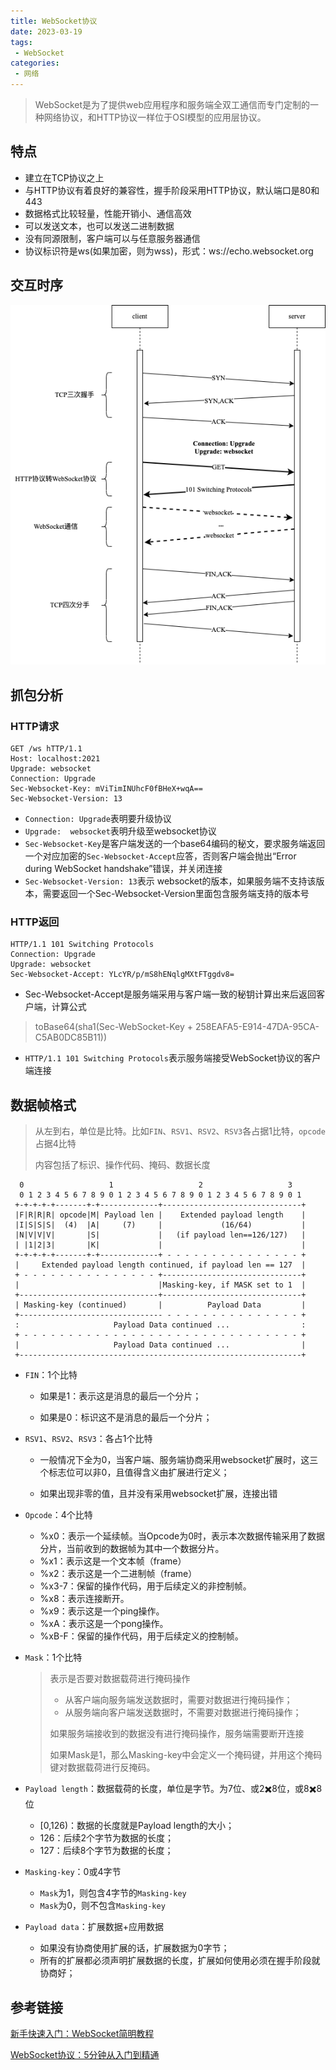 ```yaml
---
title: WebSocket协议
date: 2023-03-19
tags:
 - WebSocket
categories:
 - 网络
---
```


> WebSocket是为了提供web应用程序和服务端全双工通信而专门定制的一种网络协议，和HTTP协议一样位于OSI模型的应用层协议。

## 特点

- 建立在TCP协议之上
- 与HTTP协议有着良好的兼容性，握手阶段采用HTTP协议，默认端口是80和443
- 数据格式比较轻量，性能开销小、通信高效
- 可以发送文本，也可以发送二进制数据
- 没有同源限制，客户端可以与任意服务器通信
- 协议标识符是ws(如果加密，则为wss)，形式：ws://echo.websocket.org

## 交互时序

![websocket](./images/websocket.png)

## 抓包分析

### HTTP请求

```text
GET /ws hTTP/1.1
Host: localhost:2021
Upgrade: websocket
Connection: Upgrade
Sec-Websocket-Key: mViTimINUhcF0fBHeX+wqA==
Sec-Websocket-Version: 13
```

- `Connection: Upgrade`表明要升级协议
- `Upgrade:  websocket`表明升级至websocket协议
- `Sec-Websocket-Key`是客户端发送的一个base64编码的秘文，要求服务端返回一个对应加密的`Sec-Websocket-Accept`应答，否则客户端会抛出“Error during WebSocket handshake”错误，并关闭连接
- `Sec-Websocket-Version: 13`表示 websocket的版本，如果服务端不支持该版本，需要返回一个Sec-Websocket-Version里面包含服务端支持的版本号

### HTTP返回

```text
HTTP/1.1 101 Switching Protocols
Connection: Upgrade
Upgrade: websocket
Sec-Websocket-Accept: YLcYR/p/mS8hENqlgMXtFTggdv8=
```

- Sec-Websocket-Accept是服务端采用与客户端一致的秘钥计算出来后返回客户端，计算公式

> toBase64(sha1(Sec-WebSocket-Key + 258EAFA5-E914-47DA-95CA-C5AB0DC85B11))

- `HTTP/1.1 101 Switching Protocols`表示服务端接受WebSocket协议的客户端连接

## 数据帧格式

> 从左到右，单位是比特。比如`FIN`、`RSV1`、`RSV2`、`RSV3`各占据1比特，`opcode`占据4比特
>
> 内容包括了标识、操作代码、掩码、数据长度

```text
  0                   1                   2                   3
  0 1 2 3 4 5 6 7 8 9 0 1 2 3 4 5 6 7 8 9 0 1 2 3 4 5 6 7 8 9 0 1
 +-+-+-+-+-------+-+-------------+-------------------------------+
 |F|R|R|R| opcode|M| Payload len |    Extended payload length    |
 |I|S|S|S|  (4)  |A|     (7)     |             (16/64)           |
 |N|V|V|V|       |S|             |   (if payload len==126/127)   |
 | |1|2|3|       |K|             |                               |
 +-+-+-+-+-------+-+-------------+ - - - - - - - - - - - - - - - +
 |     Extended payload length continued, if payload len == 127  |
 + - - - - - - - - - - - - - - - +-------------------------------+
 |                               |Masking-key, if MASK set to 1  |
 +-------------------------------+-------------------------------+
 | Masking-key (continued)       |          Payload Data         |
 +-------------------------------- - - - - - - - - - - - - - - - +
 :                     Payload Data continued ...                :
 + - - - - - - - - - - - - - - - - - - - - - - - - - - - - - - - +
 |                     Payload Data continued ...                |
 +---------------------------------------------------------------+
```

- `FIN`：1个比特

  - 如果是1：表示这是消息的最后一个分片；

  - 如果是0：标识这不是消息的最后一个分片；

- `RSV1`、`RSV2`、`RSV3`：各占1个比特

  - 一般情况下全为0，当客户端、服务端协商采用websocket扩展时，这三个标志位可以非0，且值得含义由扩展进行定义；

  - 如果出现非零的值，且并没有采用websocket扩展，连接出错

- `Opcode`：4个比特

  - %x0：表示一个延续帧。当Opcode为0时，表示本次数据传输采用了数据分片，当前收到的数据帧为其中一个数据分片。
  - %x1：表示这是一个文本帧（frame）
  - %x2：表示这是一个二进制帧（frame）
  - %x3-7：保留的操作代码，用于后续定义的非控制帧。
  - %x8：表示连接断开。
  - %x9：表示这是一个ping操作。
  - %xA：表示这是一个pong操作。
  - %xB-F：保留的操作代码，用于后续定义的控制帧。

- `Mask`：1个比特

  > 表示是否要对数据载荷进行掩码操作
  >
  > - 从客户端向服务端发送数据时，需要对数据进行掩码操作；
  > - 从服务端向客户端发送数据时，不需要对数据进行掩码操作；
  >
  > 如果服务端接收到的数据没有进行掩码操作，服务端需要断开连接
  >
  > 如果Mask是1，那么Masking-key中会定义一个掩码键，并用这个掩码键对数据载荷进行反掩码。

- `Payload length`：数据载荷的长度，单位是字节。为7位、或2✖️8位，或8✖️8位

  - [0,126)：数据的长度就是Payload length的大小；
  - 126：后续2个字节为数据的长度；
  - 127：后续8个字节为数据的长度；

- `Masking-key`：0或4字节

  - `Mask`为1，则包含4字节的`Masking-key`
  - `Mask`为0，则不包含`Masking-key`

- `Payload data`：扩展数据+应用数据

  - 如果没有协商使用扩展的话，扩展数据为0字节；
  - 所有的扩展都必须声明扩展数据的长度，扩展如何使用必须在握手阶段就协商好；

## 参考链接

[新手快速入门：WebSocket简明教程](http://www.52im.net/thread-831-1-1.html)

[WebSocket协议：5分钟从入门到精通](https://www.cnblogs.com/chyingp/p/websocket-deep-in.html)
